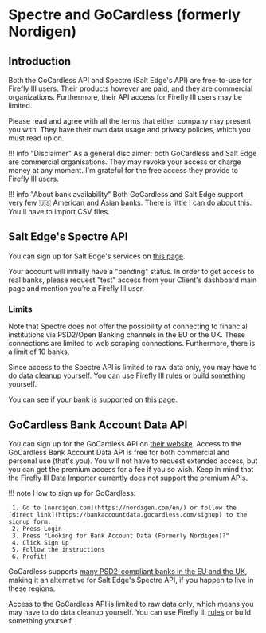 # Spectre and GoCardless (formerly Nordigen)

## Introduction

Both the GoCardless API and Spectre (Salt Edge's API) are free-to-use for Firefly III users. Their products however are paid, and they are commercial organizations. Furthermore, their API access for Firefly III users may be limited.

Please read and agree with all the terms that either company may present you with. They have their own data usage and privacy policies, which you must read up on.

!!! info "Disclaimer"
    As a general disclaimer: both GoCardless and Salt Edge are commercial organisations. They may revoke your access or charge money at any moment. I'm grateful for the free access they provide to Firefly III users.

!!! info "About bank availability"
    Both GoCardless and Salt Edge support very few 🇺🇸 American and Asian banks. There is little I can do about this. You'll have to import CSV files.

## Salt Edge's Spectre API

You can sign up for Salt Edge's services on [this page](https://www.saltedge.com/client_users/sign_up).

Your account will initially have a "pending" status. In order to get access to real banks, please request "test" access from your Client's dashboard main page and mention you’re a Firefly III user.

### Limits

Note that Spectre does not offer the possibility of connecting to financial institutions via PSD2/Open Banking channels in the EU or the UK. These connections are limited to web scraping connections. Furthermore, there is a limit of 10 banks.

Since access to the Spectre API is limited to raw data only, you may have to do data cleanup yourself. You can use Firefly III [rules](../../../how-to/firefly-iii/features/rules.md) or build something yourself.

You can see if your bank is supported [on this page](https://www.saltedge.com/products/spectre/countries?channel%5B%5D=non_regulated).

## GoCardless Bank Account Data API

You can sign up for the GoCardless API on [their website](https://bankaccountdata.gocardless.com/signup). Access to the GoCardless Bank Account Data API is free for both commercial and personal use (that's you). You will not have to request extended access, but you can get the premium access for a fee if you so wish. Keep in mind that the Firefly III Data Importer currently does not support the premium APIs.

!!! note
    How to sign up for GoCardless:

     1. Go to [nordigen.com](https://nordigen.com/en/) or follow the [direct link](https://bankaccountdata.gocardless.com/signup) to the signup form.
     2. Press Login
     3. Press "Looking for Bank Account Data (Formerly Nordigen)?"
     4. Click Sign Up
     5. Follow the instructions
     6. Profit!

GoCardless supports [many PSD2-compliant banks in the EU and the UK](https://nordigen.com/en/coverage/), making it an alternative for Salt Edge's Spectre API, if you happen to live in these regions.

Access to the GoCardless API is limited to raw data only, which means you may have to do data cleanup yourself. You can use Firefly III [rules](../../../how-to/firefly-iii/features/rules.md) or build something yourself.
